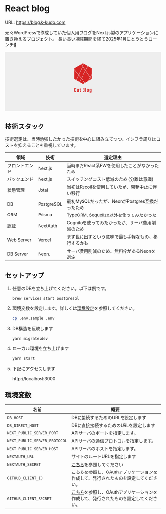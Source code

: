 # React blog

URL: https://blog.k-kudo.com

元々WordPressで作成していた個人用ブログをNext.js製のアプリケーションに置き換えるプロジェクト。
長い長い凍結期間を経て2025年1月にとうとうローンチ🎉

![logo](public/images/pr_logo.png)

## 技術スタック
技術選定は、当時勉強したかった技術を中心に組み立てつつ、インフラ周りはコストを抑えることを重視しています。

| 領域         | 技術      | 選定理由                                            |
|--------------|-----------|-----------------------------------------------------|
|フロントエンド|Next.js    | 当時まだReact系FWを使用したことがなかったため       |
|バックエンド  |Next.js    | スイッチングコスト低減のため (分離は意識)           |
|状態管理      |Jotai     | 当初はRecoilを使用していたが、開発中止に伴い移行 |
|DB            |PostgreSQL | 最初MySQLだったが、NeonがPostgres互換だったため |
|ORM           |Prisma     | TypeORM, Sequelize以外を使ってみたかった            |
|認証          |NextAuth   | Cognitoを使ってみたかったが、サーバ費用削減のため   |
|Web Server    |Vercel     | まず世に出すという意味で最も手軽なもの、移行するかも|
|DB Server     |Neon.      | サーバ費用削減のため、無料枠があるNeonを選定        |

## セットアップ
1. 任意のDBを立ち上げてください。以下は例です。
    ```bash
    brew services start postgresql
    ```
1. 環境変数を設定します。詳しくは[環境設定](#環境変数)を参照してください。
    ```bash
    cp .env.sample .env
    ```
1. DB構造を反映します
    ```bash
    yarn migrate:dev
    ```
1. ローカル環境を立ち上げます
    ```bash
    yarn start
    ```
1. 下記にアクセスします

    http://localhost:3000

## 環境変数
| 名前 | 概要 |
|-----|------|
| `DB_HOST`| DBに接続するためのURLを設定します |
| `DB_DIRECT_HOST`| DBに直接接続するためのURLを設定します |
| `NEXT_PUBLIC_SERVER_PORT`| APIサーバのポートを指定します。 |
| `NEXT_PUBLIC_SERVER_PROTOCOL`| APIサーバの通信プロトコルを指定します。 |
| `NEXT_PUBLIC_SERVER_HOST`| APIサーバのホストを指定します。 |
| `NEXTAUTH_URL`| サイトのルートURLを指定します |
| `NEXTAUTH_SECRET`| [こちら](https://next-auth.js.org/configuration/options#nextauth_secret)を参照してください |
| `GITHUB_CLIENT_ID`| [こちら](https://docs.github.com/ja/apps/oauth-apps/building-oauth-apps/creating-an-oauth-app)を参照し、OAuthアプリケーションを作成して、発行されたものを設定してください。|
| `GITHUB_CLIENT_SECRET`| [こちら](https://docs.github.com/ja/apps/oauth-apps/building-oauth-apps/creating-an-oauth-app)を参照し、OAuthアプリケーションを作成して、発行されたものを設定してください。 |
